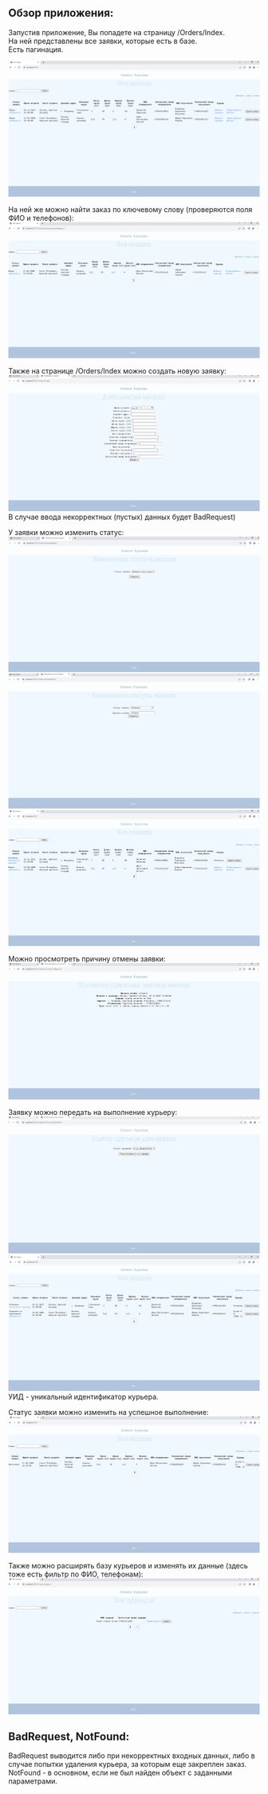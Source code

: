 ## Обзор приложения:  
    
Запустив приложение, Вы попадете на страницу /Orders/Index.  
На ней представлены все заявки, которые есть в базе.  
Есть пагинация.  
    
![alt text](overviewScreens/OrdersIndexAll.PNG "/Orders/Index preview")  
    
На ней же можно найти заказ по ключевому слову (проверяются поля ФИО и телефонов):  
![alt text](overviewScreens/OrdersIndexFiltered.PNG "/Orders/Index with filter preview")  
    
Также на странице /Orders/Index можно создать новую заявку:  
![alt text](overviewScreens/OrderCreate.PNG "/Orders/Create preview")  
В случае ввода некорректных (пустых) данных будет BadRequest)  
    
У заявки можно изменить статус:  
![alt text](overviewScreens/OrderChangeState.PNG "/Orders/ChangeState preview")  
![alt text](overviewScreens/OrderChangeStateCancelled.PNG "/Orders/ChangeState (cancelled state) preview")    
![alt text](overviewScreens/OrdersIndexCancelledOrder.PNG "/Orders/Index cancelled order preview")    
    
Можно просмотреть причину отмены заявки:  
![alt text](overviewScreens/OrderCancelledReason.PNG "/Orders/CancellationReason preview") 
    
Заявку можно передать на выполнение курьеру:  
![alt text](overviewScreens/OrderSetCourier.PNG "/Orders/SetCourier preview")  
![alt text](overviewScreens/OrdersIndexWithCourier.PNG "/Orders/Index order with courier preview")   
УИД - уникальный идентификатор курьера.
	
Статус заявки можно изменить на успешное выполнение:  
![alt text](overviewScreens/OrderStateDone.PNG "/Orders/Index order with done-state preview")   
    
Также можно расширять базу курьеров и изменять их данные (здесь тоже есть фильтр по ФИО, телефонам):  
![alt text](overviewScreens/CouriersIndex.PNG "/Couriers/Index preview")  
    
## BadRequest, NotFound:  
    
BadRequest выводится либо при некорректных входных данных, либо в случае попытки удаления курьера, за которым еще закреплен заказ.
NotFound - в основном, если не был найден объект с заданными параметрами.